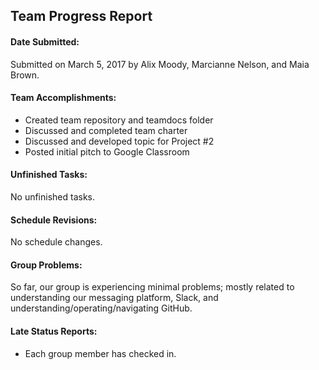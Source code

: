 ## **Team Progress Report**

#### **Date Submitted:**

Submitted on March 5, 2017 by Alix Moody, Marcianne Nelson, and Maia Brown. 

#### **Team Accomplishments:**

* Created team repository and teamdocs folder
* Discussed and completed team charter
* Discussed and developed topic for Project #2
* Posted initial pitch to Google Classroom

#### **Unfinished Tasks:**

No unfinished tasks. 

#### **Schedule Revisions:**

No schedule changes.  

#### **Group Problems:**

So far, our group is experiencing minimal problems; mostly related to understanding our messaging platform, Slack, and understanding/operating/navigating GitHub.   

#### **Late Status Reports:**

* Each group member has checked in. 
